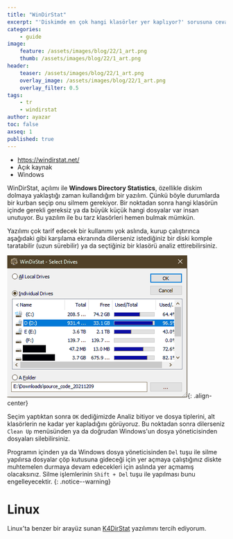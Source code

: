 ```yaml
---
title: "WinDirStat"
excerpt: "'Diskimde en çok hangi klasörler yer kaplıyor?' sorusuna cevap bulun!"
categories:
    - guide
image:
    feature: /assets/images/blog/22/1_art.png
    thumb: /assets/images/blog/22/1_art.png
header:
    teaser: /assets/images/blog/22/1_art.png
    overlay_image: /assets/images/blog/22/1_art.png
    overlay_filter: 0.5
tags:
    - tr
    - windirstat
author: ayazar
toc: false
axseq: 1
published: true
---
```


- <https://windirstat.net/>
- Açık kaynak
- Windows

WinDirStat, açılımı ile **Windows Directory Statistics**, özellikle diskim dolmaya
yaklaştığı zaman kullandığım bir yazılım. Çünkü böyle durumlarda bir kurban
seçip onu silmem gerekiyor. Bir noktadan sonra hangi klasörün içinde gerekli
gereksiz ya da büyük küçük hangi dosyalar var insan unutuyor. Bu yazılım ile bu
tarz klasörleri hemen bulmak mümkün.

Yazılımı çok tarif edecek bir kullanımı yok aslında, kurup çalıştırınca
aşağıdaki gibi karşılama ekranında dilerseniz istediğiniz bir diski komple
taratabilir (uzun sürebilir) ya da seçtiğiniz bir klasörü analiz
ettirebilirsiniz.

![WinDirStat Karşılama Ekranı](/assets/images/blog/22/1-windirstat.png){: .align-center}

Seçim yaptıktan sonra `OK` dediğimizde Analiz bitiyor ve dosya tiplerini, alt
klasörlerin ne kadar yer kapladığını görüyoruz. Bu noktadan sonra dilerseniz
`Clean Up` menüsünden ya da doğrudan Windows'un dosya yöneticisinden dosyaları
silebilirsiniz.

Programın içinden ya da Windows dosya yöneticisinden `Del` tuşu ile silme
yapılırsa dosyalar çöp kutusuna gideceği için yer açmaya çalıştığınız diskte
muhtemelen durmaya devam edecekleri için aslında yer açmamış olacaksınız. Silme
işlemlerinin `Shift + Del` tuşu ile yapılması bunu engelleyecektir.
{: .notice--warning}

# Linux

Linux'ta benzer bir arayüz sunan
[K4DirStat](https://github.com/jeromerobert/k4dirstat) yazılımını tercih
ediyorum.
